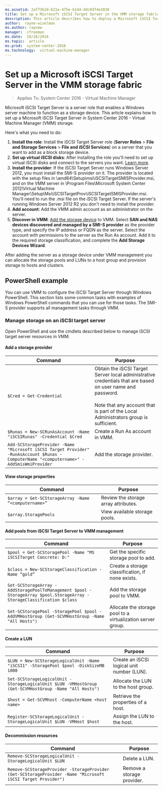 ```yaml
---
ms.assetid: 2af73b2d-621a-475e-b144-ddc03f4e2030
title: Set up a Microsoft iSCSI Target Server in the VMM storage fabric
description: This article describes how to deploy a Microsoft iSCSI Target Server in the VMM storage fabric
author:  rayne-wiselman
ms.author: raynew
manager:  cfreeman
ms.date:  10/16/2016
ms.topic:  article
ms.prod:  system-center-2016
ms.technology:  virtual-machine-manager
---
```


# Set up a Microsoft iSCSI Target Server in the VMM storage fabric

>Applies To: System Center 2016 - Virtual Machine Manager

Microsoft iSCSI Target Server is a server role that enables a Windows server machine to function as a storage device. This article explains how to set up a Microsoft iSCSI Target Server in System Center 2016 - Virtual Machine Manager (VMM) storage.

Here's what you need to do:


1. **Install the role**: Install the iSCSI Target Server role (**Server Roles** > **File and Storage Services** > **File and iSCSI Services**) on a server that you want to add as a block storage device.
2. **Set up virtual iSCSI disks**: After installing the role you'll need to set up virtual iSCSI disks and connect to the servers you want. [Learn more](https://blogs.technet.microsoft.com/amitd/2014/06/17/configure-windows-2012-r2-as-iscsi-target/).
3. **Install the provider**: If the iSCSI Target Server runs Windows Server 2012, you must install the SMI-S provider on it. The provider is located with the setup files in \amd64\Setup\msi\iSCSITargetSMISProvider.msi, and on the VMM server in \Program Files\Microsoft System Center 2012\Virtual Machine Manager\Setup\Msi\iSCSITargetProv\iSCSITargetSMISProvider.msi. You'll need to run the .msi file on the iSCSI Target Server. If the server's running Windows Server 2012 R2 you don't need to install the provider.
4. **Add account**: Add the VMM admin account as an administrator on the server.
5. **Discover in VMM**: [Add the storage device](manage-storage-add-device.md) to VMM. Select **SAN and NAS devices discovered and managed by a SMI-S provider** as the provider type, and specify the IP address or FQDN as the server. Select the account with permissions to the server as the Run As account. Add it to the required storage classification, and complete the **Add Storage Devices Wizard**.


After adding the server as a storage device under VMM management you can allocate the storage pools and LUNs to a host group and provision storage to hosts and clusters.

## PowerShell example

You can use VMM to configure the iSCSI Target Server through Windows PowerShell. This section lists some common tasks with examples of Windows PowerShell commands that you can use for those tasks. The SMI-S provider supports all management tasks through VMM.

### Manage storage on an iSCSI target server

Open PowerShell and use the cmdlets described below to manage iSCSI target server resources in VMM.



#### Add a storage provider

|Command|Purpose|
|-----------|-----------|
|`$Cred = Get-Credential`|Obtain the iSCSI Target Server local administrative credentials that are based on user name and password.<br /><br />Note that any account that is part of the Local Administrators group is sufficient.|
|`$Runas = New-SCRunAsAccount -Name "iSCSIRunas" -Credential $Cred`|Create a Run As account in VMM.|
|`Add-SCStorageProvider -Name "Microsoft iSCSI Target Provider" -RunAsAccount $Runas -ComputerName "<computername>" -AddSmisWmiProvider`|Add the storage provider.|

#### View storage properties

|Command|Purpose|
|-----------|-----------|
|`$array = Get-SCStorageArray -Name “<computername>”`|Review the storage array attributes.|
|`$array.StoragePools`|View available storage pools.|

#### Add pools from iSCSI Target Server to VMM management

|Command|Purpose|
|-----------|-----------|
|`$pool = Get-SCStoragePool -Name "MS iSCSITarget Concrete: D:"`|Get the specific storage pool to add.|
|`$class = New-SCStorageClassification -Name “gold”`|Create a storage classification, if none exists.|
|`Set-SCStorageArray -AddStoragePoolToManagement $pool -StorageArray $pool.StorageArray -StorageClassification $class`|Add the storage pool to VMM.|
|`Set-SCStoragePool -StoragePool $pool -AddVMHostGroup (Get-SCVMHostGroup -Name "All Hosts")`|Allocate the storage pool to a virtualization server group.|

#### Create a LUN

|Command|Purpose|
|-----------|-----------|
|`$LUN = New-SCStorageLogicalUnit -Name "iSCSI1" -StoragePool $pool -DiskSizeMB 1000`|Create an iSCSI logical unit number (LUN).|
|`Set-SCStorageLogicalUnit -StorageLogicalUnit $LUN -VMHostGroup (Get-SCVMHostGroup -Name "All Hosts")`|Allocate the LUN to the host group.|
|`$host = Get-SCVMhost -ComputerName <host name>`|Retrieve the properties of a host.|
|`Register-SCStorageLogicalUnit -StorageLogicalUnit $LUN -VMHost $host`|Assign the LUN to the host.|

#### Decommission resources

|Command|Purpose|
|-----------|-----------|
|`Remove-SCStorageLogicalUnit -StorageLogicalUnit $LUN`|Delete a LUN.|
|`Remove-SCStorageProvider -StorageProvider (Get-SCStorageProvider -Name "Microsoft iSCSI Target Provider")`|Remove a storage provider.|

